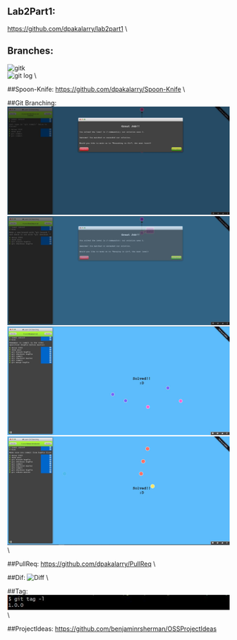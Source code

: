 ## Lab2Part1: 
https://github.com/dpakalarry/lab2part1 \

## Branches: 
![gitk](images/GITKLab2a.png) \
![git log](images/GITKLab2b.png) \

##Spoon-Knife: 
https://github.com/dpakalarry/Spoon-Knife \

##Git Branching: 
![gitBranch1](images/lab2git1.jpg) \
![gitBranch2](images/lab2git2.jpg) \
![gitBranch3](images/lab2git3.jpg) \
![gitBranch4](images/lab2git4.jpg) \

##PullReq: 
https://github.com/dpakalarry/PullReq \

##Dif: 
![Diff](images/gitDiff.png) \

##Tag: 
![Tag](images/gitTag.jpg) \

##ProjectIdeas: 
https://github.com/benjaminrsherman/OSSProjectIdeas
